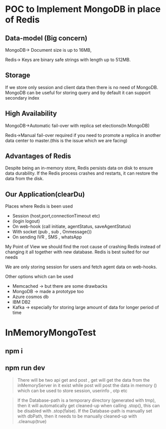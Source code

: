 # POC  to Implement MongoDB in place of Redis

## Data-model (Big concern)

MongoDB-> Document size is up to 16MB, 

Redis-> Keys are binary safe strings with length up to 512MB.

## Storage
If we store only session and client data then there is no need of MongoDB.
MongoDB can be useful for storing query and by default it can support secondary index

## High Availability

MongoDB->Automatic fail-over with replica set elections(In MongoDB)

Redis->Manual fail-over required if you need to promote a replica in another data center to master.(this is the issue which we are facing)

## Advantages of Redis
Despite being an in-memory store, Redis persists data on disk to ensure data durability. If the Redis process crashes and restarts, it can restore the data from the disk.

## Our Application(clearDu)

Places where Redis is been used
* Session (host,port,connectionTimeout etc)
* (login logout)
* On web-hook (call initiate, agentStatus, saveAgentStatus)
* With socket (pub , sub , Onmessage())
* On sending IVR , SMS , whatsApp







My Point of View
we should find the root cause of crashing Redis instead of changing it all together with new database. Redis is best suited for our needs

We are only storing session for users and fetch agent data on web-hooks.

Other options which can be used 
* Memcached -> but there are some drawbacks
* MongoDB -> made a prototype too
* Azure cosmos db 
* IBM DB2
* Kafka -> especially for storing large amount of data for longer period of time


# InMemoryMongoTest

## npm i 
## npm run dev

> There will be two api get and post , get will get the data from the inMemoryServer in it exist while post will post the data in memory () which can be used to store session, userinfo , otp etc

> If the Database-path is a temporary directory (generated with tmp), then it will automatically get cleaned-up when calling .stop(), this can be disabled with .stop(false).
If the Database-path is manually set with dbPath, then it needs to be manually cleaned-up with .cleanup(true)

